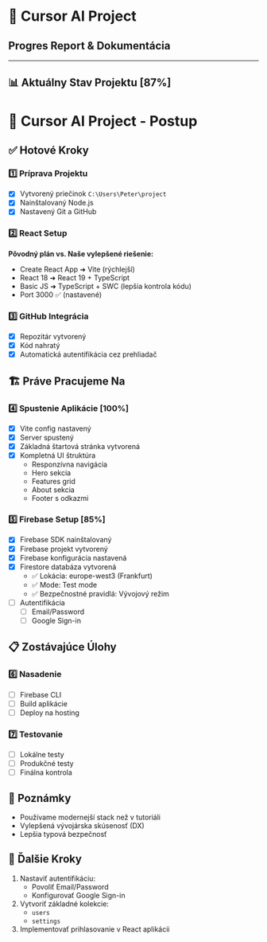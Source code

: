 # 🎯 Cursor AI Project
## Progres Report & Dokumentácia

---

## 📊 Aktuálny Stav Projektu [87%]

# 🚀 Cursor AI Project - Postup

## ✅ Hotové Kroky

### 1️⃣ Príprava Projektu
- [x] Vytvorený priečinok `C:\Users\Peter\project`
- [x] Nainštalovaný Node.js
- [x] Nastavený Git a GitHub

### 2️⃣ React Setup
**Pôvodný plán vs. Naše vylepšené riešenie:**
- Create React App ➜ Vite (rýchlejší)
- React 18 ➜ React 19 + TypeScript
- Basic JS ➜ TypeScript + SWC (lepšia kontrola kódu)
- Port 3000 ✅ (nastavené)

### 3️⃣ GitHub Integrácia
- [x] Repozitár vytvorený
- [x] Kód nahratý
- [x] Automatická autentifikácia cez prehliadač

## 🏗️ Práve Pracujeme Na

### 4️⃣ Spustenie Aplikácie [100%]
- [x] Vite config nastavený
- [x] Server spustený
- [x] Základná štartová stránka vytvorená
- [x] Kompletná UI štruktúra
  - Responzívna navigácia
  - Hero sekcia
  - Features grid
  - About sekcia
  - Footer s odkazmi

### 5️⃣ Firebase Setup [85%]
- [x] Firebase SDK nainštalovaný
- [x] Firebase projekt vytvorený
- [x] Firebase konfigurácia nastavená
- [x] Firestore databáza vytvorená
  - ✅ Lokácia: europe-west3 (Frankfurt)
  - ✅ Mode: Test mode
  - ✅ Bezpečnostné pravidlá: Vývojový režim
- [ ] Autentifikácia
  - [ ] Email/Password
  - [ ] Google Sign-in

## 📋 Zostávajúce Úlohy

### 6️⃣ Nasadenie
- [ ] Firebase CLI
- [ ] Build aplikácie
- [ ] Deploy na hosting

### 7️⃣ Testovanie
- [ ] Lokálne testy
- [ ] Produkčné testy
- [ ] Finálna kontrola

## 📝 Poznámky
- Používame modernejší stack než v tutoriáli
- Vylepšená vývojárska skúsenosť (DX)
- Lepšia typová bezpečnosť 

## 📝 Ďalšie Kroky
1. Nastaviť autentifikáciu:
   - Povoliť Email/Password
   - Konfigurovať Google Sign-in
2. Vytvoriť základné kolekcie:
   - `users`
   - `settings`
3. Implementovať prihlasovanie v React aplikácii 